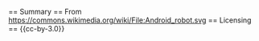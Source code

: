 == Summary ==
From https://commons.wikimedia.org/wiki/File:Android_robot.svg
== Licensing ==
{{cc-by-3.0}}
